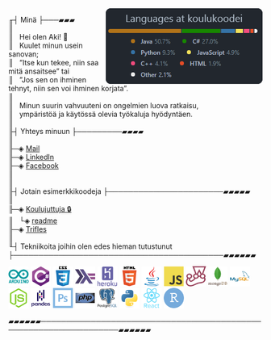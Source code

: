 <img align="right" src="./img/pros.png" alt="tech" />

╓┤ Minä ├───▰▰▰  
║  
║ &nbsp; Hei olen Aki! :vulcan_salute:   
║ &nbsp; Kuulet minun usein sanovan;  
║ &nbsp; ”Itse kun tekee, niin saa mitä ansaitsee” tai    
║ &nbsp; ”Jos sen on ihminen tehnyt, niin sen voi ihminen korjata”.   
║   
║ &nbsp; Minun suurin vahvuuteni on ongelmien luova ratkaisu,   
║ &nbsp; ympäristöä ja käytössä olevia työkaluja hyödyntäen.   
║       
╟┤ Yhteys minuun ├─────────▰▰▰▰   
║   
╟─◈ [Mail](mailto:the.rytkonen@gmail.com)    
╟─◈ [LinkedIn](https://linkedin.com/in/rytkönen)  
╟─◈ [Facebook](https://www.facebook.com/aki.rytkonen)   
║   
║   
╟┤ Jotain esimerkkikoodeja ├───────────────────────▰▰▰▰▰   
║   
╟─◈ [Koulujuttuja :lock:](https://github.com/Dacroni/koulukoodei)   
║ &nbsp;&nbsp;└◈ [readme](./koulujuttuja.md)    
╟─◈ [Trifles](https://github.com/Dacroni/trifles)   
║     
╙┤ Tekniikoita joihin olen edes hieman tutustunut ├──────────────────────────────────────────▰▰▰▰▰▰  


<p algin="center">
  <img src="https://raw.githubusercontent.com/devicons/devicon/master/icons/arduino/arduino-original-wordmark.svg" alt="arduino" width="40" height="40"/>
  <img src="https://raw.githubusercontent.com/devicons/devicon/master/icons/csharp/csharp-original.svg" alt="csharp" width="40" height="40"/> 
  <img src="https://raw.githubusercontent.com/devicons/devicon/master/icons/css3/css3-original-wordmark.svg" alt="css3" width="40" height="40"/>
  <img src="https://raw.githubusercontent.com/devicons/devicon/master/icons/haskell/haskell-original.svg" alt="haskell" width="40" height="40"/> 
  <img src="https://raw.githubusercontent.com/devicons/devicon/master/icons/heroku/heroku-plain-wordmark.svg" alt="heroku" width="40" height="40"/>
  <img src="https://raw.githubusercontent.com/devicons/devicon/master/icons/html5/html5-original-wordmark.svg" alt="html5" width="40" height="40"/>
  <img src="https://raw.githubusercontent.com/devicons/devicon/master/icons/java/java-original.svg" alt="java" width="40" height="40"/> 
  <img src="https://raw.githubusercontent.com/devicons/devicon/master/icons/javascript/javascript-original.svg" alt="javascript" width="40" height="40"/>
  <img src="https://raw.githubusercontent.com/devicons/devicon/master/icons/jest/jest-plain.svg" alt="jest" width="40" height="40"/>
  <img src="https://raw.githubusercontent.com/devicons/devicon/master/icons/mongodb/mongodb-original-wordmark.svg" alt="mongodb" width="40" height="40"/> 
  <img src="https://raw.githubusercontent.com/devicons/devicon/master/icons/mysql/mysql-original-wordmark.svg" alt="mysql" width="40" height="40"/> 
  <img src="https://raw.githubusercontent.com/devicons/devicon/master/icons/nodejs/nodejs-original.svg" alt="nodejs" width="40" height="40"/>
  <img src="https://raw.githubusercontent.com/devicons/devicon/master/icons/pandas/pandas-original-wordmark.svg" alt="pandas" width="40" height="40"/>
  <img src="https://raw.githubusercontent.com/devicons/devicon/master/icons/photoshop/photoshop-line.svg" alt="photoshop" width="40" height="40"/>
  <img src="https://raw.githubusercontent.com/devicons/devicon/master/icons/php/php-original.svg" alt="php" width="40" height="40"/>
  <img src="https://raw.githubusercontent.com/devicons/devicon/master/icons/postgresql/postgresql-original-wordmark.svg" alt="postgresql" width="40" height="40"/>
  <img src="https://raw.githubusercontent.com/devicons/devicon/master/icons/python/python-original.svg" alt="python" width="40" height="40"/>
  <img src="https://raw.githubusercontent.com/devicons/devicon/master/icons/react/react-original-wordmark.svg" alt="react" width="40" height="40"/>
  <img src="https://raw.githubusercontent.com/devicons/devicon/master/icons/rstudio/rstudio-original.svg" alt="rstudio" width="40" height="40"/>
</p>

▰▰▰▰▰▰──────────────────────────────────────────────────────────────────▰▰▰▰▰▰  
